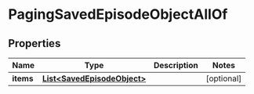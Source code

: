 

# PagingSavedEpisodeObjectAllOf


## Properties

| Name | Type | Description | Notes |
|------------ | ------------- | ------------- | -------------|
|**items** | [**List&lt;SavedEpisodeObject&gt;**](SavedEpisodeObject.md) |  |  [optional] |



